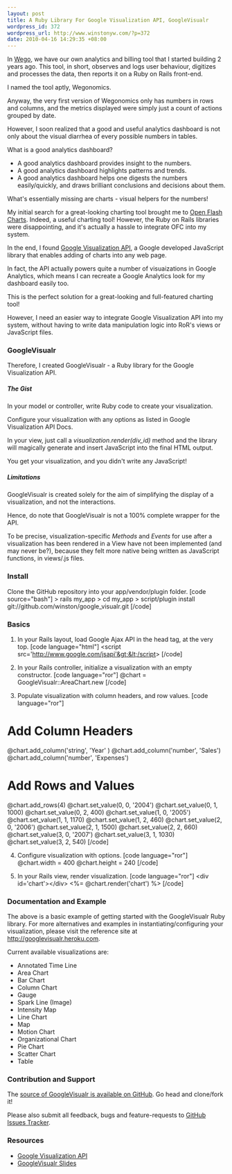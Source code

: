 ```yaml
--- 
layout: post
title: A Ruby Library For Google Visualization API, GoogleVisualr
wordpress_id: 372
wordpress_url: http://www.winstonyw.com/?p=372
date: 2010-04-16 14:29:35 +08:00
---
```

In <a href="http://www.wego.com">Wego</a>, we have our own analytics and billing tool that I started building 2 years ago. This tool, in short, observes and logs user behaviour, digitizes and processes the data, then reports it on a Ruby on Rails front-end.

I named the tool aptly, Wegonomics.

Anyway, the very first version of Wegonomics only has numbers in rows and columns, and the metrics displayed were simply just a count of actions grouped by date.

However, I soon realized that a good and useful analytics dashboard is not only about the visual diarrhea of every possible numbers in tables.

What is a good analytics dashboard?

<ul>
  <li>
    A good analytics dashboard provides insight to the numbers.
  </li>  
  <li>
    A good analytics dashboard highlights patterns and trends. 
  </li>  
  <li>
    A good analytics dashboard helps one digests the numbers easily/quickly, and draws brilliant conclusions and  decisions about them.
  </li>  
</ul>

What's essentially missing are charts - visual helpers for the numbers!

My initial search for a great-looking charting tool brought me to <a href="http://teethgrinder.co.uk/open-flash-chart-2/">Open Flash Charts</a>. Indeed, a useful charting tool! However, the Ruby on Rails libraries were disappointing, and it's actually a hassle to integrate OFC into my system.

In the end, I found <a href="http://code.google.com/apis/visualization/http://code.google.com/apis/visualization/http://code.google.com/apis/visualization/interactive_charts.html">Google Visualization API</a>, a Google developed JavaScript library that enables adding of charts into any web page. 

In fact, the API actually powers quite a number of visuaizations in Google Analytics, which means I can recreate a Google Analytics look for my dashboard easily too.

This is the perfect solution for a great-looking and full-featured charting tool! 

However, I need an easier way to integrate Google Visualization API into my system, without having to write data manipulation logic into RoR's views or JavaScript files.

<h3>GoogleVisualr</h3>

Therefore, I created GoogleVisualr - a Ruby library for the Google Visualization API.

<h5>The Gist</h5>

In your model or controller, write Ruby code to create your visualization.

Configure your visualization with any options as listed in Google Visualization API Docs.

In your view, just call a <em>visualization.render(div_id)</em> method and the library will magically generate and insert JavaScript into the final HTML output.

You get your visualization, and you didn't write any JavaScript!

<h5>Limitations</h5>

GoogleVisualr is created solely for the aim of simplifying the display of a visualization, and not the interactions.

Hence, do note that GoogleVisualr is not a 100% complete wrapper for the API.

To be precise, visualization-specific <em>Methods</em> and <em>Events</em> for use after a visualization has been rendered in a View have not been implemented (and may never be?), because they felt more native being written as JavaScript functions, in views/.js files.

<h3>Install</h3>

Clone the GitHub repository into your app/vendor/plugin folder.
[code source="bash"]
&gt; rails my_app 
&gt; cd my_app
&gt; script/plugin install git://github.com/winston/google_visualr.git
[/code]

<h3>Basics</h3>

1. In your Rails layout, load Google Ajax API in the head tag, at the very top.
[code language="html"]
&lt;script src='http://www.google.com/jsapi'&gt;&lt;/script&gt;
[/code]

2. In your Rails controller, initialize a visualization with an empty constructor.
[code language="ror"]
@chart = GoogleVisualr::AreaChart.new
[/code]

3. Populate visualization with column headers, and row values.
[code language="ror"]
# Add Column Headers 
@chart.add_column('string', 'Year' ) 
@chart.add_column('number', 'Sales') 
@chart.add_column('number', 'Expenses') 

# Add Rows and Values 
@chart.add_rows(4) 
@chart.set_value(0, 0, '2004') 
@chart.set_value(0, 1, 1000) 
@chart.set_value(0, 2, 400) 
@chart.set_value(1, 0, '2005') 
@chart.set_value(1, 1, 1170) 
@chart.set_value(1, 2, 460) 
@chart.set_value(2, 0, '2006') 
@chart.set_value(2, 1, 1500) 
@chart.set_value(2, 2, 660) 
@chart.set_value(3, 0, '2007') 
@chart.set_value(3, 1, 1030) 
@chart.set_value(3, 2, 540) 
[/code]

4. Configure visualization with options.
[code language="ror"]
@chart.width  = 400
@chart.height = 240
[/code]

5. In your Rails view, render visualization.
[code language="ror"]
&lt;div id='chart'&gt;&lt;/div&gt;
&lt;%= @chart.render('chart') %&gt;
[/code]

<h3>Documentation and Example</h3>

The above is a basic example of getting started with the GoogleVisualr Ruby library. For more alternatives and examples in instantiating/configuring your visualization, please visit the reference site at <a href="http://googlevisualr.heroku.com">http://googlevisualr.heroku.com</a>.

Current available visualizations are:
<ul>
  <li>Annotated Time Line</li>
  <li>Area Chart</li>
  <li>Bar Chart</li>
  <li>Column Chart</li>
  <li>Gauge</li>
  <li>Spark Line (Image)</li>
  <li>Intensity Map</li>
  <li>Line Chart</li>
  <li>Map</li>
  <li>Motion Chart</li>
  <li>Organizational Chart</li>
  <li>Pie Chart</li>
  <li>Scatter Chart</li>
  <li>Table</li>
</ul>

<h3>Contribution and Support</h3>

The <a href="http://github.com/winston/google_visualr">source of GoogleVisualr is available on GitHub</a>. Go head and clone/fork it!

Please also submit all feedback, bugs and feature-requests to <a href="http://github.com/winston/google_visualr/issues">GitHub Issues Tracker</a>.

<h3>Resources</h3>
 <ul>
  <li><a href="http://code.google.com/apis/visualization/interactive_charts.html">Google Visualization API</a></li>
  <li><a href="http://www.slideshare.net/winstonyw/googlevisualr-3737737">GoogleVisualr Slides</a></li>
</ul>
  

